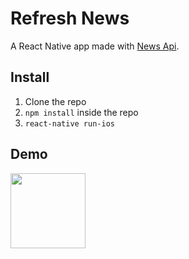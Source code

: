 # Refresh News
A React Native app made with [News Api](https://newsapi.org/).

## Install
1. Clone the repo
2. `npm install` inside the repo
3. `react-native run-ios`

## Demo
<img src="https://i.ibb.co/L0J1TcK/Messages-Image-718748635.png" width="120">
